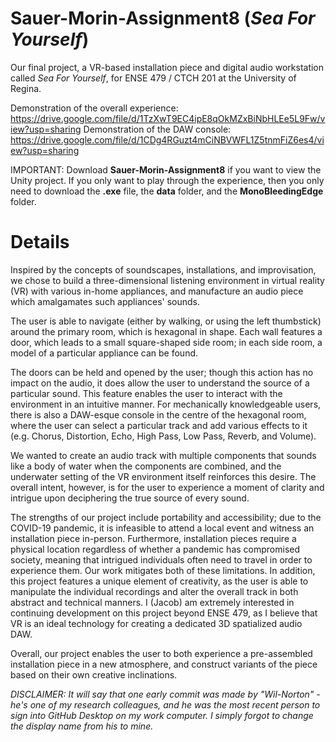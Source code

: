 # Sauer-Morin-Assignment8 (*Sea For Yourself*)
Our final project, a VR-based installation piece and digital audio workstation called *Sea For Yourself*, for ENSE 479 / CTCH 201 at the University of Regina.

Demonstration of the overall experience: https://drive.google.com/file/d/1TzXwT9EC4ipE8qOkMZxBiNbHLEe5L9Fw/view?usp=sharing
Demonstration of the DAW console: https://drive.google.com/file/d/1CDg4RGuzt4mCiNBVWFL1Z5tnmFiZ6es4/view?usp=sharing

IMPORTANT: Download **Sauer-Morin-Assignment8** if you want to view the Unity project. If you only want to play through the experience, then you only need to download the **.exe** file, the **data** folder, and the **MonoBleedingEdge** folder.

# Details
Inspired by the concepts of soundscapes, installations, and improvisation, we chose to build a three-dimensional listening environment in virtual reality (VR) with various in-home appliances, and manufacture an audio piece which amalgamates such appliances' sounds.

The user is able to navigate (either by walking, or using the left thumbstick) around the primary room, which is hexagonal in shape. Each wall features a door, which leads to a small square-shaped side room; in each side room, a model of a particular appliance can be found.

The doors can be held and opened by the user; though this action has no impact on the audio, it does allow the user to understand the source of a particular sound. This feature enables the user to interact with the environment in an intuitive manner. For mechanically knowledgeable users, there is also a DAW-esque console in the centre of the hexagonal room, where the user can select a particular track and add various effects to it (e.g. Chorus, Distortion, Echo, High Pass, Low Pass, Reverb, and Volume).

We wanted to create an audio track with multiple components that sounds like a body of water when the components are combined, and the underwater setting of the VR environment itself reinforces this desire. The overall intent, however, is for the user to experience a moment of clarity and intrigue upon deciphering the true source of every sound.

The strengths of our project include portability and accessibility; due to the COVID-19 pandemic, it is infeasible to attend a local event and witness an installation piece in-person. Furthermore, installation pieces require a physical location regardless of whether a pandemic has compromised society, meaning that intrigued individuals often need to travel in order to experience them. Our work mitigates both of these limitations. In addition, this project features a unique element of creativity, as the user is able to manipulate the individual recordings and alter the overall track in both abstract and technical manners. I (Jacob) am extremely interested in continuing development on this project beyond ENSE 479, as I believe that VR is an ideal technology for creating a dedicated 3D spatialized audio DAW.

Overall, our project enables the user to both experience a pre-assembled installation piece in a new atmosphere, and construct variants of the piece based on their own creative inclinations.

*DISCLAIMER: It will say that one early commit was made by "Wil-Norton" - he's one of my research colleagues, and he was the most recent person to sign into GitHub Desktop on my work computer. I simply forgot to change the display name from his to mine.*
